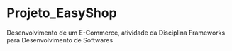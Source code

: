 # Projeto_EasyShop
Desenvolvimento de um E-Commerce, atividade da Disciplina Frameworks para Desenvolvimento de  Softwares
